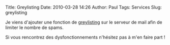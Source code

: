 Title: Greylisting
Date: 2010-03-28 14:26
Author: Paul
Tags: Services
Slug: greylisting

Je viens d'ajouter une fonction de
[greylisting](http://fr.wikipedia.org/wiki/Greylisting) sur le serveur
de mail afin de limiter le nombre de spams.  

Si vous rencontrez des dysfonctionnements n'hésitez pas à m'en faire
part !


